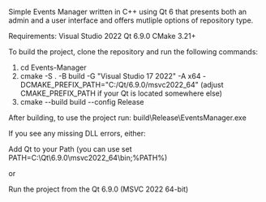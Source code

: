 Simple Events Manager written in C++ using Qt 6 that presents both an admin and a user interface and offers mutliple options of repository type.

Requirements:
Visual Studio 2022
Qt 6.9.0
CMake 3.21+

To build the project, clone the repository and run the following commands:
1. cd Events-Manager
2. cmake -S . -B build -G "Visual Studio 17 2022" -A x64 -DCMAKE_PREFIX_PATH="C:/Qt/6.9.0/msvc2022_64" (adjust CMAKE_PREFIX_PATH if your Qt is located somewhere else)
3. cmake --build build --config Release

After building, to use the project run:
build\Release\EventsManager.exe

If you see any missing DLL errors, either:

Add Qt to your Path (you can use set PATH=C:\Qt\6.9.0\msvc2022_64\bin;%PATH%)

or

Run the project from the Qt 6.9.0 (MSVC 2022 64-bit)




